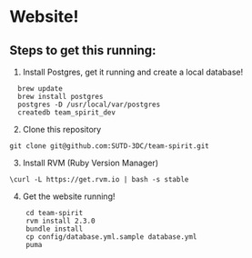 # Website!

## Steps to get this running:

1. Install Postgres, get it running and create a local database!

```shell
  brew update
  brew install postgres
  postgres -D /usr/local/var/postgres
  createdb team_spirit_dev
```

2. Clone this repository

``git clone git@github.com:SUTD-3DC/team-spirit.git``

3. Install RVM (Ruby Version Manager)

``\curl -L https://get.rvm.io | bash -s stable``

4. Get the website running!

```shell
    cd team-spirit
    rvm install 2.3.0
    bundle install
    cp config/database.yml.sample database.yml
    puma
```
